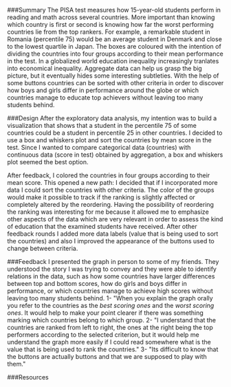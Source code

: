 ###Summary
The PISA test measures how 15-year-old students perform in reading and math across several countries. More important than knowing which country is first or second is knowing how far the worst performing countries lie from the top rankers. For example, a remarkable student in Romania (percentile 75) would be an average student in Denmark and close to the lowest quartile in Japan. The boxes are coloured with the intention of dividing the countries into four groups according to their mean performance in the test. In a globalized world education inequality increasingly tranlates into economical inequality. Aggregate data can help us grasp the big picture, but it eventually hides some interesting subtleties. With the help of some buttons countries can be sorted with other criteria in order to discover how boys and girls differ in performance around the globe or which countries manage to educate top achievers without leaving too many students behind.

###Design
After the exploratory data analysis, my intention was to build a visualization that shows that a student in the percentile 75 of some countries could be a student in percentile 25 in other countries. I decided to use a box and whiskers plot and sort the countries by mean score in the test. Since I wanted to compare categorical data (countries) with continuous data (score in test) obtained by aggregation, a box and whiskers plot seemed the best option.

After feedback, I colored the countries in four groups according to their mean score. This opened a new path: I decided that if I incorporated more data I could sort the countries with other criteria. The color of the groups would make it possible to track if the ranking is slightly affected or completely altered by the reordering. Having the possibility of reordering the ranking was interesting for me because it allowed me to emphasize other aspects of the data which are very relevant in order to assess the kind of education that the examined students have received. After other feedback rounds I added more data labels (value that is being used to sort the countries) and also I improved the appearance of the buttons used to change between criteria.

###Feedback
I presented the graph in person to some of my friends. They understood the story I was trying to convey and they were able to identify relations in the data, such as how some countries have larger differences between top and bottom scores, how do girls and boys differ in performance, or which countries manage to achieve high scores without leaving too many students behind.
1- "When you explain the graph orally you refer to the countries as the *best scoring ones* and the *worst scoring ones*. It would help to make your point clearer if there was something marking which countries belong to which group.
2- "I understand that the countries are ranked from left to right, the ones at the right being the top performers according to the selected criterion, but it would help me understand the graph more easily if I could read somewhere what is the value that is being used to rank the countries."
3- "Its difficult to know that the buttons are actually buttons and that we are supposed to play with them."

###Resources
